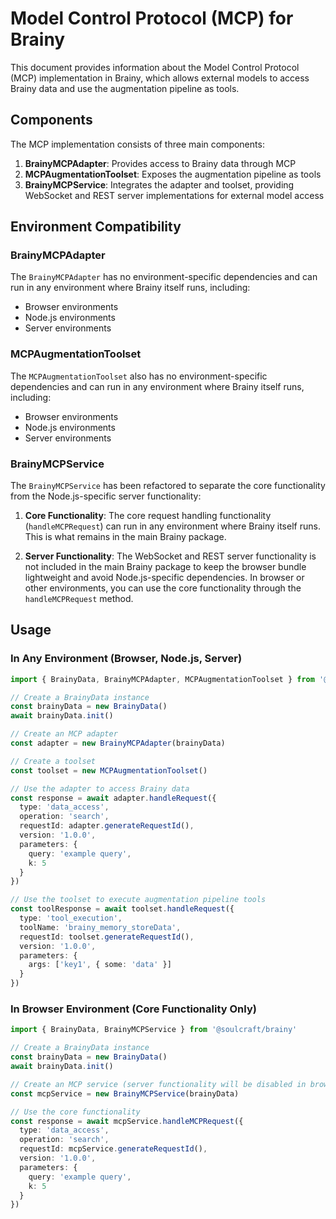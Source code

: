 # Model Control Protocol (MCP) for Brainy

This document provides information about the Model Control Protocol (MCP) implementation in Brainy, which allows external models to access Brainy data and use the augmentation pipeline as tools.

## Components

The MCP implementation consists of three main components:

1. **BrainyMCPAdapter**: Provides access to Brainy data through MCP
2. **MCPAugmentationToolset**: Exposes the augmentation pipeline as tools
3. **BrainyMCPService**: Integrates the adapter and toolset, providing WebSocket and REST server implementations for external model access

## Environment Compatibility

### BrainyMCPAdapter

The `BrainyMCPAdapter` has no environment-specific dependencies and can run in any environment where Brainy itself runs, including:

- Browser environments
- Node.js environments
- Server environments

### MCPAugmentationToolset

The `MCPAugmentationToolset` also has no environment-specific dependencies and can run in any environment where Brainy itself runs, including:

- Browser environments
- Node.js environments
- Server environments

### BrainyMCPService

The `BrainyMCPService` has been refactored to separate the core functionality from the Node.js-specific server functionality:

1. **Core Functionality**: The core request handling functionality (`handleMCPRequest`) can run in any environment where Brainy itself runs. This is what remains in the main Brainy package.

2. **Server Functionality**: The WebSocket and REST server functionality is not included in the main Brainy package to keep the browser bundle lightweight and avoid Node.js-specific dependencies. In browser or other environments, you can use the core functionality through the `handleMCPRequest` method.

## Usage

### In Any Environment (Browser, Node.js, Server)

```typescript
import { BrainyData, BrainyMCPAdapter, MCPAugmentationToolset } from '@soulcraft/brainy'

// Create a BrainyData instance
const brainyData = new BrainyData()
await brainyData.init()

// Create an MCP adapter
const adapter = new BrainyMCPAdapter(brainyData)

// Create a toolset
const toolset = new MCPAugmentationToolset()

// Use the adapter to access Brainy data
const response = await adapter.handleRequest({
  type: 'data_access',
  operation: 'search',
  requestId: adapter.generateRequestId(),
  version: '1.0.0',
  parameters: {
    query: 'example query',
    k: 5
  }
})

// Use the toolset to execute augmentation pipeline tools
const toolResponse = await toolset.handleRequest({
  type: 'tool_execution',
  toolName: 'brainy_memory_storeData',
  requestId: toolset.generateRequestId(),
  version: '1.0.0',
  parameters: {
    args: ['key1', { some: 'data' }]
  }
})
```


### In Browser Environment (Core Functionality Only)

```typescript
import { BrainyData, BrainyMCPService } from '@soulcraft/brainy'

// Create a BrainyData instance
const brainyData = new BrainyData()
await brainyData.init()

// Create an MCP service (server functionality will be disabled in browser)
const mcpService = new BrainyMCPService(brainyData)

// Use the core functionality
const response = await mcpService.handleMCPRequest({
  type: 'data_access',
  operation: 'search',
  requestId: mcpService.generateRequestId(),
  version: '1.0.0',
  parameters: {
    query: 'example query',
    k: 5
  }
})
```
